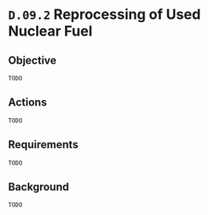 # `D.09.2` Reprocessing of Used Nuclear Fuel

## Objective

`TODO`

## Actions

`TODO`

## Requirements

`TODO`

## Background

`TODO`